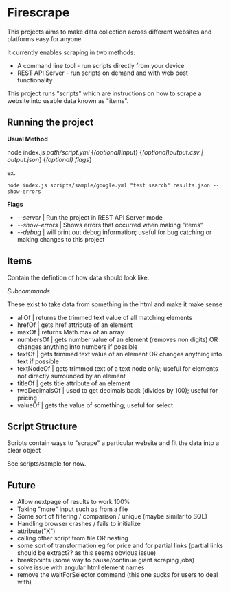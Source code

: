 Firescrape
=========================

This projects aims to make data collection across different websites and platforms easy for anyone.

It currently enables scraping in two methods:
* A command line tool - run scripts directly from your device
* REST API Server - run scripts on demand and with web post functionality


This project runs "scripts" which are instructions on how to scrape a website into usable data known as "items".


Running the project
------------------------

**Usual Method**

node index.js *path/script.yml* {*(optional)input*} {*(optional)output.csv | output.json*} {*(optional) flags*}

ex.

``node index.js scripts/sample/google.yml "test search" results.json --show-errors``

**Flags**

* *--server*      | Run the project in REST API Server mode
* *--show-errors* | Shows errors that occurred when making "items"
* *--debug*       | will print out debug information; useful for bug catching or making changes to this project

Items
-------------------------

Contain the defintion of how data should look like. 


*Subcommands*

These exist to take data from something in the html and make it make sense

* allOf                       | returns the trimmed text value of all matching elements
* hrefOf                      | gets href attribute of an element
* maxOf                       | returns Math.max of an array
* numbersOf                   | gets number value of an element (removes non digits) OR changes anything into numbers if possible
* textOf                      | gets trimmed text value of an element  OR changes anything into text if possible
* textNodeOf                  | gets trimmed text of a text node only; useful for elements not directly surrounded by an element
* titleOf                     | gets title attribute of an element
* twoDecimalsOf               | used to get decimals back (divides by 100); useful for pricing
* valueOf                     | gets the value of something; useful for select


Script Structure
--------------------------

Scripts contain ways to "scrape" a particular website and fit the data into a clear object

See scripts/sample for now. 



Future
--------------------------

* Allow nextpage of results to work 100%
* Taking "more" input such as from a file
* Some sort of filtering / comparison / unique (maybe similar to SQL)
* Handling browser crashes / fails to initialize
* attribute("X")
* calling other script from file OR nesting
* some sort of transformation eg for price and for partial links (partial links should be extract?? as this seems obvious issue)
* breakpoints (some way to pause/continue giant scraping jobs)
* solve issue with angular html element names
* remove the waitForSelector command (this one sucks for users to deal with)
